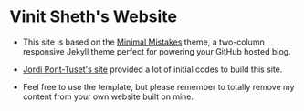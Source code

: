 # Vinit Sheth's Website

* This site is based on the [Minimal Mistakes](http://mmistakes.github.io/minimal-mistakes) theme, a two-column responsive Jekyll theme perfect for powering your GitHub hosted blog.

* [Jordi Pont-Tuset's site](http://jponttuset.cat/) provided a lot of initial codes to build this site.

* Feel free to use the template, but please remember to totally remove my content from your own website built on mine.
